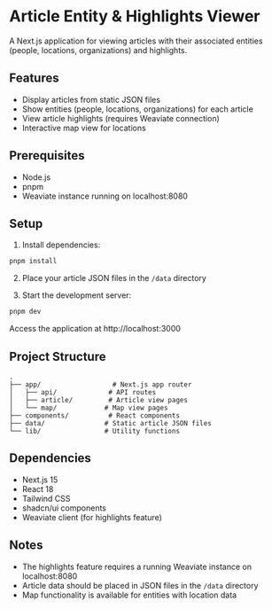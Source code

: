 # Article Entity & Highlights Viewer

A Next.js application for viewing articles with their associated entities (people, locations, organizations) and highlights.

## Features

- Display articles from static JSON files
- Show entities (people, locations, organizations) for each article
- View article highlights (requires Weaviate connection)
- Interactive map view for locations

## Prerequisites

- Node.js
- pnpm
- Weaviate instance running on localhost:8080

## Setup

1. Install dependencies:
```bash
pnpm install
```

2. Place your article JSON files in the `/data` directory

3. Start the development server:
```bash
pnpm dev
```

Access the application at http://localhost:3000

## Project Structure

```
.
├── app/                  # Next.js app router
│   ├── api/             # API routes
│   ├── article/         # Article view pages
│   └── map/            # Map view pages
├── components/          # React components
├── data/               # Static article JSON files
└── lib/                # Utility functions
```

## Dependencies

- Next.js 15
- React 18
- Tailwind CSS
- shadcn/ui components
- Weaviate client (for highlights feature)

## Notes

- The highlights feature requires a running Weaviate instance on localhost:8080
- Article data should be placed in JSON files in the `/data` directory
- Map functionality is available for entities with location data